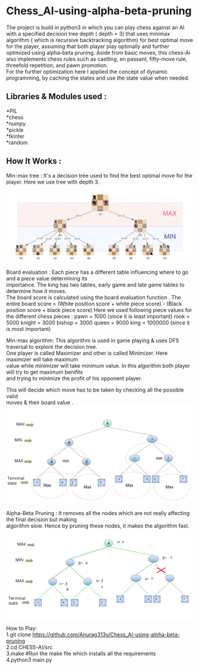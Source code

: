# Chess_AI-using-alpha-beta-pruning

The project is build in python3 in which you can play chess against an AI with a specified decision tree depth ( depth = 3) that uses minimax algorithm ( which is recursive backtracking algorithm) for best optimal move for the player, assuming that both player play optimally and further optimized using alpha-beta pruning. Aside from basic moves, this chess-Ai also implements chess rules such as castling, en passant, fifty-move rule, threefold repetition, and pawn promotion.<br/> 
   For the further optimization here I applied the concept of dynamic programming, by caching the states and use the state value when needed.

## Libraries & Modules used :
   *PIL<br/> 
   *chess<br/> 
   *numpy<br/> 
   *pickle<br/> 
   *tkinter<br/> 
   *random<br/> 
  
   
## How It Works :
Min-max tree : 
It's a decision tree used to find the best optimal move for the player. Here we use tree with depth 3.<br/>
<img src="https://github.com/Anurag313y/Chess_AI-using-alpha-beta-pruning/blob/master/img/Decision%20Tree.png" width="600"/>
   
Board evaluation : 
Each piece has a different table influencing where to go and a piece value determining its<br/> importance. The king has two         tables, early game and late game tables to determine how it moves.<br/>
The board score is calculated using the board evaluation function .
The entire board score = (White position score + white piece score) - (Black position score + black piece score)
Here we used following piece values for the different chess pieces : 
    pawn    = 1000 (since it is least important)
    rook    = 5000
    knight  = 3000
    bishop  = 3000
    queen   = 9000
    king    = 1000000 (since it is most important)
    
   
   
   Min-max algorithm: 
   This algorithm is used in game playing & uses DFS traversal to explore the decision tree.<br/>One player is called Maximizer and    other is called Minimizer. Here maximizer will take maximum<br/> value while minimizer will take minimum value. 
   In this algorithm both player will try to get maximum benifits<br/> and trying to minimize the profit of his opponent player. 

   This will decide which move has to be taken by checking all the possible valid<br/> moves & their board value .
   <img src="https://github.com/Anurag313y/Chess_AI-using-alpha-beta-pruning/blob/master/img/minmax.png" width="600"/>
   
   Alpha-Beta Pruning : 
   It removes all the nodes which are not really affecting the final decision but making<br/> algorithm slow. Hence by pruning these nodes, it makes the algorithm fast.
    <img src="https://github.com/Anurag313y/Chess_AI-using-alpha-beta-pruning/blob/master/img/alphabeta.png" width="600"/>
    
    

   
How to Play:<br/>
    1.git clone https://github.com/Anurag313y/Chess_AI-using-alpha-beta-pruning<br/>
    2.cd CHESS-AI/src<br/>
    3.make    #Run the make file which installs all the requirements<br/>
    4.python3 main.py<br/>

